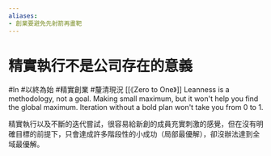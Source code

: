 ```yaml
---
aliases:
- 創業要避免先射箭再畫靶
---
```

# 精實執行不是公司存在的意義
#ln #以終為始 #精實創業 #釐清現況
[[《Zero to One》]]
Leanness is a methodology, not a goal. Making small maximum, but it won't help you find the global maximum.
Iteration without a bold plan won't take you from 0 to 1.

精實執行以及不斷的迭代嘗試，很容易給新創的成員充實刺激的感覺，但在沒有明確目標的前提下，只會達成許多階段性的小成功（局部最優解），卻沒辦法達到全域最優解。